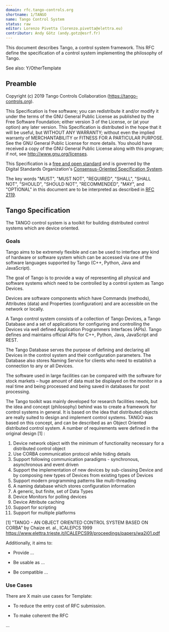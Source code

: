 ```yaml
---
domain: rfc.tango-controls.org
shortname: 1/TANGO
name: Tango Control System
status: raw
editor: Lorenzo Pivetta (lorenzo.pivetta@elettra.eu)
contributor: Andy Götz (andy.gotz@esrf.fr)
---
```


This document describes Tango, a control system framework. This RFC define the specification of a control system implementing the philosophy of Tango.

See also: Y/OtherTemplate

## Preamble

Copyright (c) 2019 Tango Controls Collaboration (https://tango-controls.org).

This Specification is free software; you can redistribute it and/or modify it under the terms of the GNU General Public License as published by the Free Software Foundation; either version 3 of the License, or (at your option) any later version. This Specification is distributed in the hope that it will be useful, but WITHOUT ANY WARRANTY; without even the implied warranty of MERCHANTABILITY or FITNESS FOR A PARTICULAR PURPOSE. See the GNU General Public License for more details. You should have received a copy of the GNU General Public License along with this program; if not, see <http://www.gnu.org/licenses>.

This Specification is a [free and open standard](http://www.digistan.org/open-standard:definition) and is governed by the Digital Standards Organization's [Consensus-Oriented Specification System](http://www.digistan.org/spec:1/COSS).

The key words "MUST", "MUST NOT", "REQUIRED", "SHALL", "SHALL NOT", "SHOULD", "SHOULD NOT", "RECOMMENDED", "MAY", and "OPTIONAL" in this document are to be interpreted as described in [RFC 2119](http://tools.ietf.org/html/rfc2119).

## Tango Specification
The TANGO control system is a toolkit for building distributed control systems which are device oriented. 

### Goals

Tango aims to be extremely flexible and can be used to interface any kind of hardware or software system which can be accessed via one of the software languages supported by Tango (C++, Python, Java and JavaScript).

The goal of Tango is to provide a way of representing all physical and software systems which need to be controlled by a control system as Tango Devices.

Devices are software components which have Commands (methods), Attributes (data) and Properties (configuration) and are accessible on the network or locally.

A Tango control system consists of a collection of Tango Devices, a Tango Database and a set of applications for configuring and controlling the Devices via well defined Application Programmers Interfaces (APIs). Tango defines and maintains official APIs for C++, Python, Java, JavaScript and REST.

The Tango Database serves the purpose of defining and declaring all Devices in the control system and their configuration parameters. The Database also stores Naming Service for clients who need to establish a connection to any or all Devices.

The software used in large facilities can be compared with the software for stock markets – huge amount of data must be displayed on the monitor in a real time and being processed and being saved in databases for post processing.

The Tango toolkit was mainly developed for research facilities needs, but the idea and concept (philosophy) behind was to create a framework for control systems in general. It is based on the idea that distributed objects are really suited to design and implement control systems. TANGO was based on this concept, and can be described as an Object Oriented distributed control system. A number of requirements were defined in the original design [1] :

1. Device network object with the minimum of functionality necessary for a distributed control object
2. Use CORBA communication protocol while hiding details
3. Support following communication paradigms - synchronous, asynchronous and event driven
4. Support the implementation of new devices by sub-classing Device and by composing new types of Devices from existing types of Devices
5. Support modern programming patterns like multi-threading
6. A naming database which stores configuration information
7. A generic, but finite, set of Data Types
8. Device Monitors for polling devices
9. Device Attribute caching
10. Support for scripting 
11. Support for multiple platforms

[1] "TANGO - AN OBJECT ORIENTED CONTROL SYSTEM BASED ON CORBA" by Chaize et. al., ICALEPCS 1999 
https://www.elettra.trieste.it/ICALEPCS99/proceedings/papers/wa2i01.pdf

Additionally, it aims to:

* Provide ... 

* Be usable as ... 

* Be compatible ... 

### Use Cases

There are X main use cases for Template:

* To reduce the entry cost of RFC submission.

* To make coherent the RFC

...
